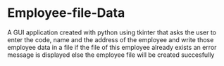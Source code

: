 # Employee-file-Data
A GUI application created with python using tkinter that asks the user to enter the code, name and the address of the employee and write those employee data in a file if the file of this employee already exists an error message is displayed else the employee file will be created succesfully
